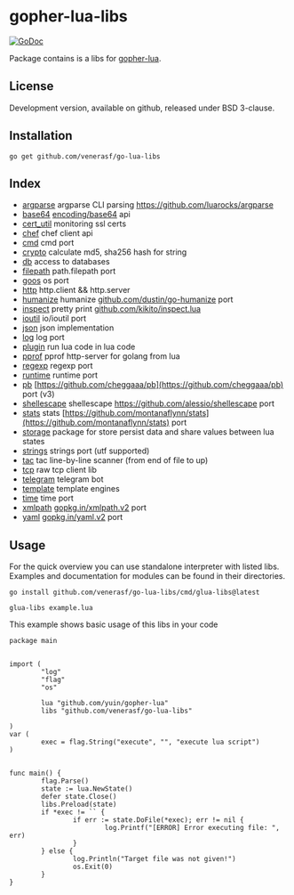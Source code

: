 # gopher-lua-libs
[![GoDoc](https://godoc.org/github.com/venerasf/go-lua-libs?status.svg)](https://godoc.org/github.com/venerasf/go-lua-libs)


Package contains is a libs for [gopher-lua](https://github.com/yuin/gopher-lua).

## License

Development version, available on github, released under BSD 3-clause.

## Installation

```
go get github.com/venerasf/go-lua-libs
```

## Index

* [argparse](/argparse) argparse CLI parsing <https://github.com/luarocks/argparse>
* [base64](/base64) [encoding/base64](https://pkg.go.dev/encoding/base64) api
* [cert_util](/cert_util) monitoring ssl certs
* [chef](/chef) chef client api
* [cmd](/cmd) cmd port
* [crypto](/crypto) calculate md5, sha256 hash for string
* [db](/db) access to databases
* [filepath](/filepath) path.filepath port
* [goos](/goos) os port
* [http](/http) http.client && http.server
* [humanize](/humanize) humanize [github.com/dustin/go-humanize](https://github.com/dustin/go-humanize) port
* [inspect](/inspect) pretty print [github.com/kikito/inspect.lua](https://github.com/kikito/inspect.lua)
* [ioutil](/ioutil) io/ioutil port
* [json](/json) json implementation
* [log](/log) log port
* [plugin](/plugin) run lua code in lua code
* [pprof](/pprof) pprof http-server for golang from lua
* [regexp](/regexp) regexp port
* [runtime](/runtime) runtime port
* [pb](/pb) [https://github.com/cheggaaa/pb](https://github.com/cheggaaa/pb) port (v3)
* [shellescape](/shellescape) shellescape <https://github.com/alessio/shellescape> port
* [stats](/stats) stats [https://github.com/montanaflynn/stats](https://github.com/montanaflynn/stats) port
* [storage](/storage) package for store persist data and share values between lua states
* [strings](/strings) strings port (utf supported)
* [tac](/tac) tac line-by-line scanner (from end of file to up)
* [tcp](/tcp) raw tcp client lib
* [telegram](/telegram) telegram bot
* [template](/template) template engines
* [time](/time) time port
* [xmlpath](/xmlpath) [gopkg.in/xmlpath.v2](https://gopkg.in/xmlpath.v2) port
* [yaml](/yaml) [gopkg.in/yaml.v2](https://gopkg.in/yaml.v2) port


## Usage

For the quick overview you can use standalone interpreter with listed libs. Examples and documentation for modules can be found in their directories.
```
go install github.com/venerasf/go-lua-libs/cmd/glua-libs@latest

glua-libs example.lua
```

This example shows basic usage of this libs in your code

```golang
package main


import (
        "log"
        "flag"
        "os"

        lua "github.com/yuin/gopher-lua"
        libs "github.com/venerasf/go-lua-libs"

)
var (
        exec = flag.String("execute", "", "execute lua script")
)


func main() {
        flag.Parse()
        state := lua.NewState()
        defer state.Close()
        libs.Preload(state)
        if *exec != `` {
                if err := state.DoFile(*exec); err != nil {
                        log.Printf("[ERROR] Error executing file: ", err)
                }
        } else {
                log.Println("Target file was not given!")
                os.Exit(0)
        }
}


```
